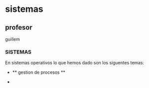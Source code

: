# sistemas
## profesor
guillem

### SISTEMAS 
En sistemas operativos lo que hemos dado son los siguentes temas:

- ** gestion de procesos **

- 
